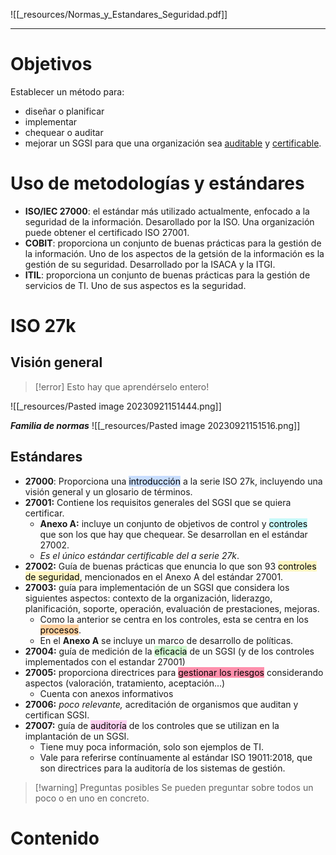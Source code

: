 ![[_resources/Normas_y_Estandares_Seguridad.pdf]]

---

# Objetivos
Establecer un método para:
- diseñar o planificar
- implementar
- chequear o auditar
- mejorar
un SGSI para que una organización sea <u>auditable</u> y <u>certificable</u>.


# Uso de metodologías y estándares
- **ISO/IEC 27000**: el estándar más utilizado actualmente, enfocado a la seguridad de la información. Desarollado por la ISO. Una organización puede obtener el certificado ISO 27001.
- **COBIT**: proporciona un conjunto de buenas prácticas para la gestión de la información. Uno de los aspectos de la getsión de la información es la gestión de su seguridad. Desarrollado por la ISACA y la ITGI.
- **ITIL**: proporciona un conjunto de buenas prácticas para la gestión de servicios de TI. Uno de sus aspectos es la seguridad.

# ISO 27k
## Visión general
> [!error] Esto hay que aprendérselo entero!
> 

![[_resources/Pasted image 20230921151444.png]]

***Familia de normas***
![[_resources/Pasted image 20230921151516.png]]

## Estándares
- **27000**: Proporciona una <mark style="background: #ADCCFFA6;">introducción</mark> a la serie ISO 27k, incluyendo una visión general y un glosario de términos.
- **27001:** Contiene los requisitos generales del SGSI que se quiera certificar.
	- **Anexo A:** incluye un conjunto de objetivos de control y <mark style="background: #ABF7F7A6;">controles</mark> que son los que hay que chequear. Se desarrollan en el estándar 27002.
	- *Es el único estándar certificable del a serie 27k*.
- **27002:** Guía de buenas prácticas que enuncia lo que son 93 <mark style="background: #FFF3A3A6;">controles de seguridad</mark>, mencionados en el Anexo A del estándar 27001.
- **27003:** guía para implementación de un SGSI que considera los siguientes aspectos: contexto de la organización, liderazgo, planificación, soporte, operación, evaluación de prestaciones, mejoras.
	- Como la anterior se centra en los controles, esta se centra en los <mark style="background: #FFB86CA6;">procesos</mark>.
	- En el **Anexo A** se incluye un marco de desarrollo de políticas.
- **27004:** guía de medición de la <mark style="background: #BBFABBA6;">eficacia</mark> de un SGSI (y de los controles implementados con el estandar 27001)
- **27005:** proporciona directrices para <mark style="background: #FF5582A6;">gestionar los riesgos</mark> considerando aspectos (valoración, tratamiento, aceptación...)
	- Cuenta con anexos informativos
- **27006:** *poco relevante,* acreditación de organismos que auditan y certifican SGSI.
- **27007:** guía de <mark style="background: #FFB8EBA6;">auditoría</mark> de los controles que se utilizan en la implantación de un SGSI.
	- Tiene muy poca información, solo son ejemplos de TI.
	- Vale para referirse contínuamente al estándar ISO 19011:2018, que son directrices para la auditoría de los sistemas de gestión.

> [!warning] Preguntas posibles
> Se pueden preguntar sobre todos un poco o en uno en concreto.

# Contenido




